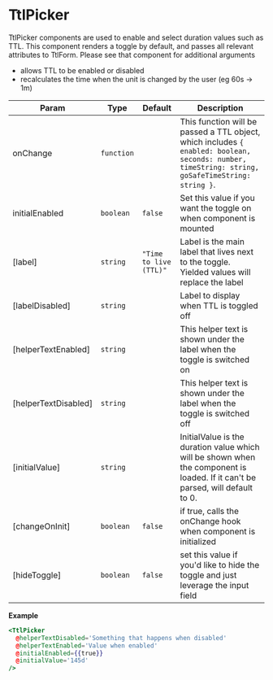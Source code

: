 # TtlPicker

TtlPicker components are used to enable and select duration values such as TTL.
This component renders a toggle by default, and passes all relevant attributes
to TtlForm. Please see that component for additional arguments

- allows TTL to be enabled or disabled
- recalculates the time when the unit is changed by the user (eg 60s -&gt; 1m)

| Param                | Type                  | Default                                     | Description                                                                                                                                      |
| -------------------- | --------------------- | ------------------------------------------- | ------------------------------------------------------------------------------------------------------------------------------------------------ |
| onChange             | <code>function</code> |                                             | This function will be passed a TTL object, which includes `{ enabled: boolean, seconds: number, timeString: string, goSafeTimeString: string }`. |
| initialEnabled       | <code>boolean</code>  | <code>false</code>                          | Set this value if you want the toggle on when component is mounted                                                                               |
| [label]              | <code>string</code>   | <code>&quot;Time to live (TTL)&quot;</code> | Label is the main label that lives next to the toggle. Yielded values will replace the label                                                     |
| [labelDisabled]      | <code>string</code>   |                                             | Label to display when TTL is toggled off                                                                                                         |
| [helperTextEnabled]  | <code>string</code>   |                                             | This helper text is shown under the label when the toggle is switched on                                                                         |
| [helperTextDisabled] | <code>string</code>   |                                             | This helper text is shown under the label when the toggle is switched off                                                                        |
| [initialValue]       | <code>string</code>   |                                             | InitialValue is the duration value which will be shown when the component is loaded. If it can't be parsed, will default to 0.                   |
| [changeOnInit]       | <code>boolean</code>  | <code>false</code>                          | if true, calls the onChange hook when component is initialized                                                                                   |
| [hideToggle]         | <code>boolean</code>  | <code>false</code>                          | set this value if you'd like to hide the toggle and just leverage the input field                                                                |

**Example**

```hbs preview-template
<TtlPicker
  @helperTextDisabled='Something that happens when disabled'
  @helperTextEnabled='Value when enabled'
  @initialEnabled={{true}}
  @initialValue='145d'
/>
```
